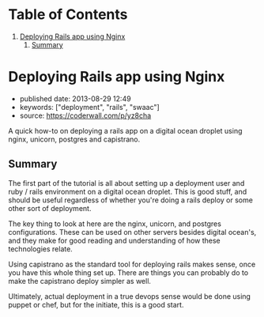 
# Table of Contents

1.  [Deploying Rails app using Nginx](#deploying-rails-app-using-nginx)
    1.  [Summary](#summary)


<a id="deploying-rails-app-using-nginx"></a>

# Deploying Rails app using Nginx

-   published date: 2013-08-29 12:49
-   keywords: ["deployment", "rails", "swaac"]
-   source: <https://coderwall.com/p/yz8cha>

A quick how-to on deploying a rails app on a digital ocean droplet using nginx, unicorn, postgres and capistrano.


<a id="summary"></a>

## Summary

The first part of the tutorial is all about setting up a deployment user and ruby / rails environment on a digital ocean droplet. This is good stuff, and should be useful regardless of whether you're doing a rails deploy or some other sort of deployment.

The key thing to look at here are the nginx, unicorn, and postgres configurations. These can be used on other servers besides digital ocean's, and they make for good reading and understanding of how these technologies relate.

Using capistrano as the standard tool for deploying rails makes sense, once you have this whole thing set up. There are things you can probably do to make the capistrano deploy simpler as well.

Ultimately, actual deployment in a true devops sense would be done using puppet or chef, but for the initiate, this is a good start.

